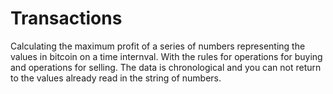 # Transactions

 Calculating the maximum profit of a series of numbers representing the 
values in bitcoin on a time internval. With the rules for operations for buying and 
operations for selling. The data is chronological and you can not return to the values 
already read in the string of numbers. 
